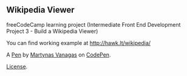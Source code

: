 Wikipedia Viewer
----------------
freeCodeCamp learning project (Intermediate Front End Development Project 3 - Build a Wikipedia Viewer)

You can find working example at http://hawk.lt/wikipedia/

A [Pen](https://codepen.io/martin-hawk/pen/EyEGXX) by [Martynas Vanagas](https://codepen.io/martin-hawk) on [CodePen](https://codepen.io).

[License](https://codepen.io/martin-hawk/pen/EyEGXX/license).